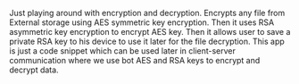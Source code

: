 Just playing around with encryption and decryption. Encrypts any file from External storage using AES symmetric key encryption. 
Then it uses RSA asymmetric key encryption to encrypt AES key. Then it allows user to save a private RSA key to his device to use it later for the file decryption.
This app is just a code snippet which can be used later in client-server communication where we use bot AES and RSA keys to encrypt and decrypt data.
